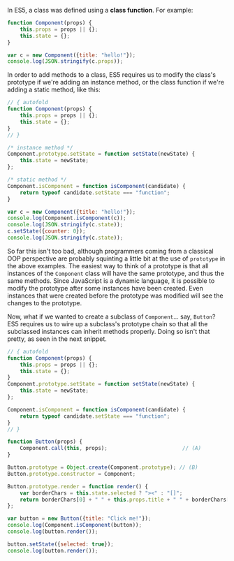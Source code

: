 In ES5, a class was defined using a **class function**. For example:

```javascript runnable
function Component(props) {
    this.props = props || {};
    this.state = {};
}

var c = new Component({title: "hello!"});
console.log(JSON.stringify(c.props));
```

In order to add methods to a class, ES5 requires us to modify the class's prototype if we're adding an instance method, or the class function if we're adding a static method, like this:

```javascript runnable
// { autofold
function Component(props) {
    this.props = props || {};
    this.state = {};
}
// }

/* instance method */
Component.prototype.setState = function setState(newState) {
    this.state = newState;
};

/* static method */
Component.isComponent = function isComponent(candidate) {
    return typeof candidate.setState === "function";
}

var c = new Component({title: "hello!"});
console.log(Component.isComponent(c));
console.log(JSON.stringify(c.state));
c.setState({counter: 0});
console.log(JSON.stringify(c.state));
```

So far this isn't too bad, although programmers coming from a classical OOP perspective are probably squinting a little bit at the use of `prototype` in the above examples. The easiest way to think of a prototype is that all instances of the `Component` class will have the same prototype, and thus the same methods. Since JavaScript is a dynamic language, it is possible to modify the prototype after some instances have been created. Even instances that were created before the prototype was modified will see the changes to the prototype.

Now, what if we wanted to create a subclass of `Component`... say, `Button`? ES5 requires us to wire up a subclass's prototype chain so that all the subclassed instances can inherit methods properly. Doing so isn't that pretty, as seen in the next snippet.

```javascript runnable
// { autofold
function Component(props) {
    this.props = props || {};
    this.state = {};
}
Component.prototype.setState = function setState(newState) {
    this.state = newState;
};

Component.isComponent = function isComponent(candidate) {
    return typeof candidate.setState === "function";
}
// }

function Button(props) {
    Component.call(this, props);                        // (A)
}

Button.prototype = Object.create(Component.prototype); // (B)
Button.prototype.constructor = Component;

Button.prototype.render = function render() {
    var borderChars = this.state.selected ? "><" : "[]";
    return borderChars[0] + " " + this.props.title + " " + borderChars[1];
};

var button = new Button({title: "Click me!"});
console.log(Component.isComponent(button));
console.log(button.render());

button.setState({selected: true});
console.log(button.render());
```
